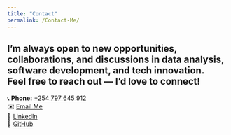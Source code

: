```yaml
---
title: "Contact"
permalink: /Contact-Me/
---
```

I’m always open to new opportunities, collaborations, and discussions in **data analysis**, **software development**, and **tech innovation**.  
Feel free to reach out — I’d love to connect!  
---
📞 **Phone:** [ +254 797 645 912 ](tel:+254797645912)  
✉️ [Email Me](mailto:vkiokomutuku@gmail.com)  
💼 [LinkedIn](https://linkedin.com/in/victormutuku)  
🐙 [GitHub](https://github.com/Victor-Mutuku)
